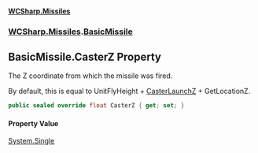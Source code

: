 #### [WCSharp\.Missiles](README.md 'README')
### [WCSharp\.Missiles](WCSharp.Missiles.md 'WCSharp\.Missiles').[BasicMissile](WCSharp.Missiles.BasicMissile.md 'WCSharp\.Missiles\.BasicMissile')

## BasicMissile\.CasterZ Property

The Z coordinate from which the missile was fired\.

By default, this is equal to UnitFlyHeight + [CasterLaunchZ](WCSharp.Missiles.Missile.CasterLaunchZ.md 'WCSharp\.Missiles\.Missile\.CasterLaunchZ') + GetLocationZ.

```csharp
public sealed override float CasterZ { get; set; }
```

#### Property Value
[System\.Single](https://learn.microsoft.com/en-us/dotnet/api/system.single 'System\.Single')
